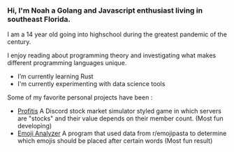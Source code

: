### Hi, I'm Noah a Golang and Javascript enthusiast living in southeast Florida.
I am a 14 year old going into highschool during the greatest pandemic of the century.

I enjoy reading about programming theory and investigating what makes different programming languages unique. 

- I’m currently learning Rust
- I'm currently experimenting with data science tools

Some of my favorite personal projects have been :
- [Profitis]("https://github.com/noah427/Profitis) 
A Discord stock market simulator styled game in which servers are "stocks" and their value depends on their member count. (Most fun developing)
- [Emoji Analyzer]("https://github.com/noah427/emoji-analyizer) 
A program that used data from r/emojipasta to determine which emojis should be placed after certain words (Most fun result)
